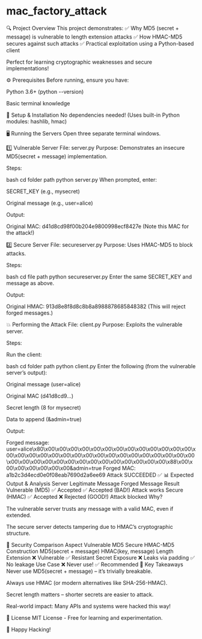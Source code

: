 # mac_factory_attack
🔍 Project Overview
This project demonstrates:
✅ Why MD5 (secret + message) is vulnerable to length extension attacks
✅ How HMAC-MD5 secures against such attacks
✅ Practical exploitation using a Python-based client

Perfect for learning cryptographic weaknesses and secure implementations!

⚙️ Prerequisites
Before running, ensure you have:

Python 3.6+ (python --version)

Basic terminal knowledge

🚀 Setup & Installation
No dependencies needed!
(Uses built-in Python modules: hashlib, hmac)

🖥️ Running the Servers
Open three separate terminal windows.

1️⃣ Vulnerable Server
File: server.py
Purpose: Demonstrates an insecure MD5(secret + message) implementation.

Steps:

bash
cd folder path
python server.py
When prompted, enter:

SECRET_KEY (e.g., mysecret)

Original message (e.g., user=alice)

Output:

Original MAC: d41d8cd98f00b204e9800998ecf8427e
(Note this MAC for the attack!)

2️⃣ Secure Server
File: secureserver.py
Purpose: Uses HMAC-MD5 to block attacks.

Steps:

bash
cd file path
python secureserver.py
Enter the same SECRET_KEY and message as above.

Output:

Original HMAC: 913d8e8f8d8c8b8a8988878685848382
(This will reject forged messages.)

💥 Performing the Attack
File: client.py
Purpose: Exploits the vulnerable server.

Steps:

Run the client:

bash
cd folder path
python client.py
Enter the following (from the vulnerable server’s output):

Original message (user=alice)

Original MAC (d41d8cd9...)

Secret length (8 for mysecret)

Data to append (&admin=true)

Output:

Forged message: user=alice\x80\x00\x00\x00\x00\x00\x00\x00\x00\x00\x00\x00\x00\x00\x00\x00\x00\x00\x00\x00\x00\x00\x00\x00\x00\x00\x00\x00\x00\x00\x00\x00\x00\x00\x00\x00\x00\x00\x00\x00\x00\x00\x00\x00\x00\x88\x00\x00\x00\x00\x00\x00\x00&admin=true
Forged MAC: a1b2c3d4ecd0e0f08eab7690d2a6ee69
Attack SUCCEEDED ✅
📊 Expected Output & Analysis
Server	Legitimate Message	Forged Message	Result
Vulnerable (MD5)	✅ Accepted	✅ Accepted (BAD!)	Attack works
Secure (HMAC)	✅ Accepted	❌ Rejected (GOOD!)	Attack blocked
Why?

The vulnerable server trusts any message with a valid MAC, even if extended.

The secure server detects tampering due to HMAC’s cryptographic structure.

🔐 Security Comparison
Aspect	Vulnerable MD5	Secure HMAC-MD5
Construction	MD5(secret + message)	HMAC(key, message)
Length Extension	❌ Vulnerable	✅ Resistant
Secret Exposure	❌ Leaks via padding	✅ No leakage
Use Case	❌ Never use!	✅ Recommended
🎯 Key Takeaways
Never use MD5(secret + message) – it’s trivially breakable.

Always use HMAC (or modern alternatives like SHA-256-HMAC).

Secret length matters – shorter secrets are easier to attack.

Real-world impact: Many APIs and systems were hacked this way!

📜 License
MIT License - Free for learning and experimentation.

🚀 Happy Hacking!
